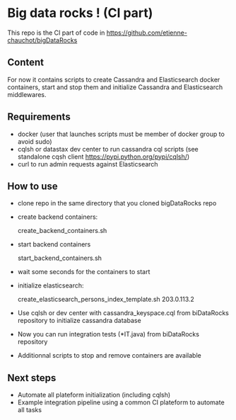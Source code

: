 # Big data rocks ! (CI part)
This repo is the CI part of code in https://github.com/etienne-chauchot/bigDataRocks

## Content
For now it contains scripts to create Cassandra and Elasticsearch docker containers, start and stop them and initialize Cassandra and Elasticsearch middlewares.

## Requirements
 - docker (user that launches scripts must be member of docker group to avoid sudo)
 - cqlsh or datastax dev center to run cassandra cql scripts (see standalone cqsh client https://pypi.python.org/pypi/cqlsh/)
 - curl to run admin requests against Elasticsearch

## How to use
 - clone repo in the same directory that you cloned bigDataRocks repo
 - create backend containers:

	create_backend_containers.sh

 - start backend containers

	start_backend_containers.sh

 - wait some seconds for the containers to start
 - initialize elasticsearch:

	create_elasticsearch_persons_index_template.sh 203.0.113.2

 - Use cqlsh or dev center with cassandra_keyspace.cql from biDataRocks repository to initialize cassandra database 
 - Now you can run integration tests (*IT.java) from biDataRocks repository
 - Additionnal scripts to stop and remove containers are available
  
## Next steps
 - Automate all plateform initialization (including cqlsh)
 - Example integration pipeline using a common CI plateform to automate all tasks



